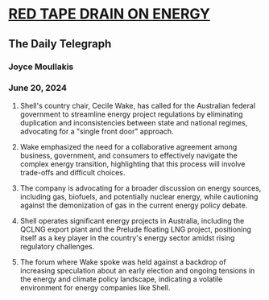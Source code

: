 # [RED TAPE DRAIN ON ENERGY](https://advance.lexis.com/api/document?collection=news&id=urn:contentItem:6C97-TKF1-F0JP-W4D4-00000-00&context=1519360)
## The Daily Telegraph
### Joyce Moullakis
### June 20, 2024

1. Shell's country chair, Cecile Wake, has called for the Australian federal government to streamline energy project regulations by eliminating duplication and inconsistencies between state and national regimes, advocating for a "single front door" approach.

2. Wake emphasized the need for a collaborative agreement among business, government, and consumers to effectively navigate the complex energy transition, highlighting that this process will involve trade-offs and difficult choices.

3. The company is advocating for a broader discussion on energy sources, including gas, biofuels, and potentially nuclear energy, while cautioning against the demonization of gas in the current energy policy debate.

4. Shell operates significant energy projects in Australia, including the QCLNG export plant and the Prelude floating LNG project, positioning itself as a key player in the country's energy sector amidst rising regulatory challenges. 

5. The forum where Wake spoke was held against a backdrop of increasing speculation about an early election and ongoing tensions in the energy and climate policy landscape, indicating a volatile environment for energy companies like Shell.